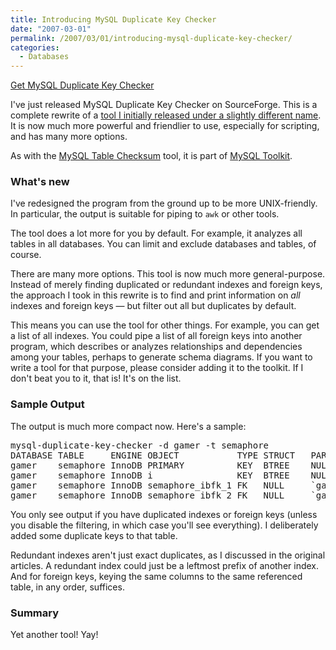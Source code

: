 ```yaml
---
title: Introducing MySQL Duplicate Key Checker
date: "2007-03-01"
permalink: /2007/03/01/introducing-mysql-duplicate-key-checker/
categories:
  - Databases
---
```

<p class="download">
  <a href="http://code.google.com/p/maatkit">Get MySQL Duplicate Key Checker</a>
</p>

I've just released MySQL Duplicate Key Checker on SourceForge. This is a complete rewrite of a [tool I initially released under a slightly different name][1]. It is now much more powerful and friendlier to use, especially for scripting, and has many more options.

As with the [MySQL Table Checksum][2] tool, it is part of [MySQL Toolkit][3].

### What's new

I've redesigned the program from the ground up to be more UNIX-friendly. In particular, the output is suitable for piping to `awk` or other tools.

The tool does a lot more for you by default. For example, it analyzes all tables in all databases. You can limit and exclude databases and tables, of course.

There are many more options. This tool is now much more general-purpose. Instead of merely finding duplicated or redundant indexes and foreign keys, the approach I took in this rewrite is to find and print information on *all* indexes and foreign keys &#8212; but filter out all but duplicates by default.

This means you can use the tool for other things. For example, you can get a list of all indexes. You could pipe a list of all foreign keys into another program, which describes or analyzes relationships and dependencies among your tables, perhaps to generate schema diagrams. If you want to write a tool for that purpose, please consider adding it to the toolkit. If I don't beat you to it, that is! It's on the list.

### Sample Output

The output is much more compact now. Here's a sample:

<pre>mysql-duplicate-key-checker -d gamer -t semaphore
DATABASE TABLE     ENGINE OBJECT           TYPE STRUCT   PARENT        COLUMNS
gamer    semaphore InnoDB PRIMARY          KEY  BTREE    NULL          `i`
gamer    semaphore InnoDB i                KEY  BTREE    NULL          `i`
gamer    semaphore InnoDB semaphore_ibfk_1 FK   NULL     `gamer`.`foo` `i`
gamer    semaphore InnoDB semaphore_ibfk_2 FK   NULL     `gamer`.`foo` `i`</pre>

You only see output if you have duplicated indexes or foreign keys (unless you disable the filtering, in which case you'll see everything). I deliberately added some duplicate keys to that table.

Redundant indexes aren't just exact duplicates, as I discussed in the original articles. A redundant index could just be a leftmost prefix of another index. And for foreign keys, keying the same columns to the same referenced table, in any order, suffices.

### Summary

Yet another tool! Yay!

 [1]: /blog/2006/09/17/duplicate-index-checker-version-18-released/
 [2]: /blog/2007/02/26/introducing-mysql-table-checksum/
 [3]: http://code.google.com/p/maatkit
